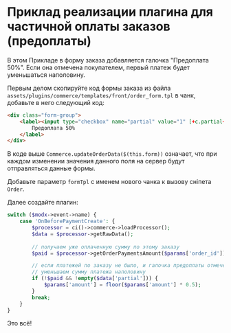 # Приклад реализации плагина для частичной оплаты заказов (предоплаты)

В этом Прикладе в форму заказа добавляется галочка "Предоплата 50%". Если она отмечена покупателем, первый платеж будет уменьшаться наполовину.

Первым делом скопируйте код формы заказа из файла `assets/plugins/commerce/templates/front/order_form.tpl` в чанк, добавьте в него следующий код:

```html
<div class="form-group">
    <label><input type="checkbox" name="partial" value="1" [+c.partial+] onchange="Commerce.updateOrderData($(this.form))">
        Предоплата 50%
    </label>
</div>
```

В коде выше `Commerce.updateOrderData($(this.form))` означает, что при каждом изменении значения данного поля на сервер будут отправляться данные формы.

Добавьте параметр `formTpl` с именем нового чанка к вызову сніпета `Order`.

Далее создайте плагин:

```php
switch ($modx->event->name) {
    case 'OnBeforePaymentCreate': {
        $processor = ci()->commerce->loadProcessor();
        $data = $processor->getRawData();
        
        // получаем уже оплаченную сумму по этому заказу
        $paid = $processor->getOrderPaymentsAmount($params['order_id']);

        // если платежей по заказу не было, и галочка предоплаты отмечена,
        // уменьшаем сумму платежа наполовину
        if (!$paid && !empty($data['partial'])) {
            $params['amount'] = floor($params['amount'] * 0.5);
        }
        break;
    }
}
```

Это всё!
